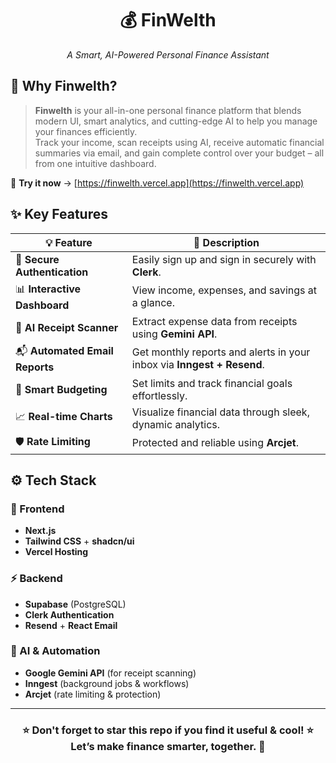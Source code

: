 <h1 align="center">💰 FinWelth</h1>
<p align="center"><i>A Smart, AI-Powered Personal Finance Assistant</i></p>

## 🔎 Why Finwelth?

> **Finwelth** is your all-in-one personal finance platform that blends modern UI, smart analytics, and cutting-edge AI to help you manage your finances efficiently.  
> Track your income, scan receipts using AI, receive automatic financial summaries via email, and gain complete control over your budget – all from one intuitive dashboard.

🔗 **Try it now** → [https://finwelth.vercel.app](https://finwelth.vercel.app)

## ✨ Key Features

| 💡 Feature                     | 🚀 Description                                                         |
| ------------------------------ | ---------------------------------------------------------------------- |
| 🔐 **Secure Authentication**   | Easily sign up and sign in securely with **Clerk**.                    |
| 📊 **Interactive Dashboard**   | View income, expenses, and savings at a glance.                        |
| 🤖 **AI Receipt Scanner**      | Extract expense data from receipts using **Gemini API**.               |
| 📬 **Automated Email Reports** | Get monthly reports and alerts in your inbox via **Inngest + Resend**. |
| 🎯 **Smart Budgeting**         | Set limits and track financial goals effortlessly.                     |
| 📈 **Real-time Charts**        | Visualize financial data through sleek, dynamic analytics.             |
| 🛡️ **Rate Limiting**           | Protected and reliable using **Arcjet**.                               |

## ⚙️ Tech Stack

### 🎨 Frontend

- **Next.js**
- **Tailwind CSS** + **shadcn/ui**
- **Vercel Hosting**

### ⚡ Backend

- **Supabase** (PostgreSQL)
- **Clerk Authentication**
- **Resend** + **React Email**

### 🤖 AI & Automation

- **Google Gemini API** (for receipt scanning)
- **Inngest** (background jobs & workflows)
- **Arcjet** (rate limiting & protection)

---

<h3 align="center">⭐️ Don't forget to star this repo if you find it useful & cool! ⭐️
<br>Let’s make finance smarter, together. 🚀</h3>
